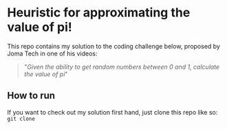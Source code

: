 # Heuristic for approximating the value of pi!

This repo contains my solution to the coding challenge below, proposed by Joma Tech in one of his videos:

> "*Given the ability to get random numbers between 0 and 1, calculate the value of pi*"

## How to run

If you want to check out my solution first hand, just clone this repo like so:  
`git clone `